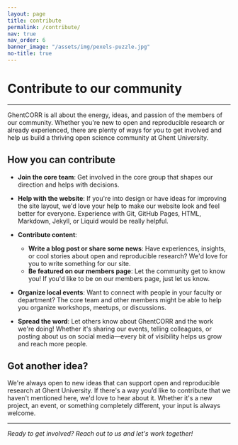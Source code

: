 ```yaml
---
layout: page
title: contribute
permalink: /contribute/
nav: true
nav_order: 6
banner_image: "/assets/img/pexels-puzzle.jpg"
no-title: true
---
```


# Contribute to our community

<hr>

GhentCORR is all about the energy, ideas, and passion of the members of our community. Whether you're new to open and reproducible research or already experienced, there are plenty of ways for you to get involved and help us build a thriving open science community at Ghent University.

## How you can contribute

- **Join the core team**: Get involved in the core group that shapes our direction and helps with decisions.

- **Help with the website**: If you're into design or have ideas for improving the site layout, we'd love your help to make our website look and feel better for everyone. Experience with Git, GitHub Pages, HTML, Markdown, Jekyll, or Liquid would be really helpful.

- **Contribute content**:

  - **Write a blog post or share some news**: Have experiences, insights, or cool stories about open and reproducible research? We'd love for you to write something for our site.
  - **Be featured on our members page**: Let the community get to know you! If you'd like to be on our members page, just let us know.

- **Organize local events**: Want to connect with people in your faculty or department? The core team and other members might be able to help you organize workshops, meetups, or discussions.

- **Spread the word**: Let others know about GhentCORR and the work we're doing! Whether it's sharing our events, telling colleagues, or posting about us on social media—every bit of visibility helps us grow and reach more people.

## Got another idea?

We're always open to new ideas that can support open and reproducible research at Ghent University. If there's a way you’d like to contribute that we haven't mentioned here, we'd love to hear about it. Whether it's a new project, an event, or something completely different, your input is always welcome.

---

_Ready to get involved? Reach out to us and let's work together!_
